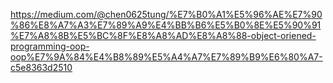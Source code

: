 https://medium.com/@chen0625tung/%E7%B0%A1%E5%96%AE%E7%90%86%E8%A7%A3%E7%89%A9%E4%BB%B6%E5%B0%8E%E5%90%91%E7%A8%8B%E5%BC%8F%E8%A8%AD%E8%A8%88-object-oriened-programming-oop-oop%E7%9A%84%E4%B8%89%E5%A4%A7%E7%89%B9%E6%80%A7-c5e8363d2510
